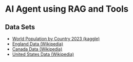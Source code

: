 # AI Agent using RAG and Tools

## Data Sets
- [World Population by Country 2023 (kaggle)](https://www.kaggle.com/datasets/joebeachcapital/world-population-by-country-2023)
- [England Data (Wikipedia)](https://en.wikipedia.org/wiki/England)
- [Canada Data (Wikipedia)](https://en.wikipedia.org/wiki/Canada)
- [United States Data (Wikipedia)](https://en.wikipedia.org/wiki/United_States)


